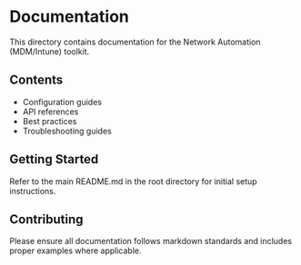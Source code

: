 # Documentation

This directory contains documentation for the Network Automation (MDM/Intune) toolkit.

## Contents

- Configuration guides
- API references
- Best practices
- Troubleshooting guides

## Getting Started

Refer to the main README.md in the root directory for initial setup instructions.

## Contributing

Please ensure all documentation follows markdown standards and includes proper examples where applicable.
